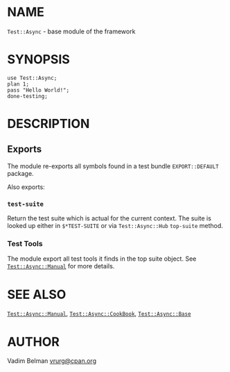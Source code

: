 NAME
====

`Test::Async` - base module of the framework

SYNOPSIS
========

    use Test::Async;
    plan 1;
    pass "Hello World!";
    done-testing;

DESCRIPTION
===========

Exports
-------

The module re-exports all symbols found in a test bundle `EXPORT::DEFAULT` package.

Also exports:

### `test-suite`

Return the test suite which is actual for the current context. The suite is looked up either in `$*TEST-SUITE` or via `Test::Async::Hub` `top-suite` method.

### Test Tools

The module export all test tools it finds in the top suite object. See [`Test::Async::Manual`](https://github.com/vrurg/raku-Test-Async/blob/v0.0.5/docs/md/Test/Async/Manual.md) for more details.

SEE ALSO
========

[`Test::Async::Manual`](https://github.com/vrurg/raku-Test-Async/blob/v0.0.5/docs/md/Test/Async/Manual.md), [`Test::Async::CookBook`](https://github.com/vrurg/raku-Test-Async/blob/v0.0.5/docs/md/Test/Async/CookBook.md), [`Test::Async::Base`](https://github.com/vrurg/raku-Test-Async/blob/v0.0.5/docs/md/Test/Async/Base.md)

AUTHOR
======

Vadim Belman <vrurg@cpan.org>

